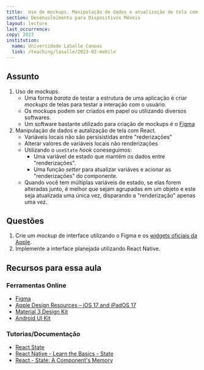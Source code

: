 ```yaml
---
title:  Uso de mockups. Manipulação de dados e atualização de tela com React.
section: Desenvolmimento para Dispositivos Móveis
layout: lecture
last_occurrence: 
copy: 2023
institution:
  name: Universidade LaSalle Canoas
  link: /teaching/lasalle/2023-02-mobile
---
```


## Assunto

1. Uso de mockups.
    * Uma forma _barata_ de testar a estrutura de uma aplicação é criar _mockups_ de telas para testar a interação com o usuário.
    * Os mockups podem ser criados em papel ou utilizando diversos softwares.
    * Um software bastante utilizado para criação de mockups é o [Figma](https://www.figma.com)
2. Manipulação de dados e autalização de tela com React.
    * Variáveis locais não são persisistidas entre "rederizações"
    * Alterar valores de variáveis locais não  renderizações
    * Utilizando o `useState` _hook_ coneseguimos:
        * Uma variável de estado que mantém os dados entre "renderizações".
        * Uma função _setter_ para atualizar variáves e acionar as "renderizações" do componente.
    * Quando você tem múltiplas variáveis de estado, se elas forem alteradas junto, é melhor que sejam agrupadas em um objeto e este seja atualizada uma única vez, disparando a "renderização" apenas uma vez.


## Questões

1. Crie um _mockup_ de interface utilizando o Figma e os [widgets oficiais da Apple](https://www.figma.com/community/file/1248375255495415511).
2. Implemente a interface planejada utilizando React Native.

## Recursos para essa aula

### Ferramentas Online

* [Figma](https://www.figma.com)
* [Apple Design Resources – iOS 17 and iPadOS 17](https://www.figma.com/community/file/1248375255495415511)
* [Material 3 Design Kit](https://www.figma.com/community/file/1035203688168086460)
* [Android UI Kit](https://www.figma.com/community/file/1237551184114564748)

### Tutorias/Documentação

* [React State](https://reactnative.dev/docs/state)
* [React Native - Learn the Basics - State](https://reactnative.dev/docs/tutorial#state)
* [React - State: A Component's Memory](https://react.dev/learn/state-a-components-memory)
